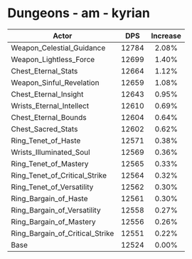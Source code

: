 # Dungeons - am - kyrian
| Actor | DPS | Increase |
|---|:---:|:---:|
|Weapon_Celestial_Guidance|12784|2.08%|
|Weapon_Lightless_Force|12699|1.40%|
|Chest_Eternal_Stats|12664|1.12%|
|Weapon_Sinful_Revelation|12659|1.08%|
|Chest_Eternal_Insight|12643|0.95%|
|Wrists_Eternal_Intellect|12610|0.69%|
|Chest_Eternal_Bounds|12604|0.64%|
|Chest_Sacred_Stats|12602|0.62%|
|Ring_Tenet_of_Haste|12571|0.38%|
|Wrists_Illuminated_Soul|12569|0.36%|
|Ring_Tenet_of_Mastery|12565|0.33%|
|Ring_Tenet_of_Critical_Strike|12564|0.32%|
|Ring_Tenet_of_Versatility|12562|0.30%|
|Ring_Bargain_of_Haste|12561|0.30%|
|Ring_Bargain_of_Versatility|12558|0.27%|
|Ring_Bargain_of_Mastery|12556|0.26%|
|Ring_Bargain_of_Critical_Strike|12551|0.22%|
|Base|12524|0.00%|
